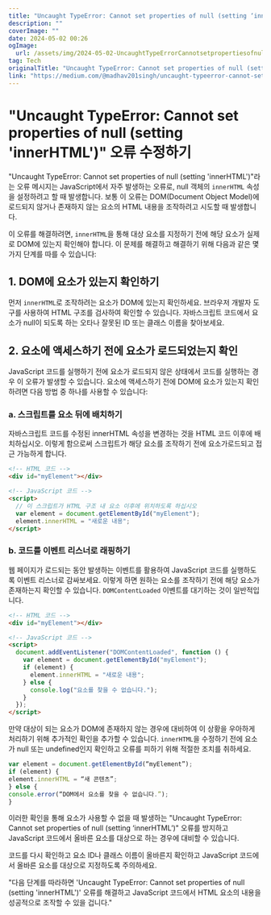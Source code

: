 ```yaml
---
title: "Uncaught TypeError: Cannot set properties of null (setting ‘inner HTML’) 해결방법"
description: ""
coverImage: ""
date: 2024-05-02 00:26
ogImage:
  url: /assets/img/2024-05-02-UncaughtTypeErrorCannotsetpropertiesofnullsettinginnerHTMLSolutions_0.png
tag: Tech
originalTitle: "Uncaught TypeError: Cannot set properties of null (setting ‘inner HTML’) Solutions"
link: "https://medium.com/@madhav201singh/uncaught-typeerror-cannot-set-properties-of-null-setting-inner-html-solutions-41726496d355"
---
```


# "Uncaught TypeError: Cannot set properties of null (setting 'innerHTML')" 오류 수정하기

"Uncaught TypeError: Cannot set properties of null (setting 'innerHTML')"라는 오류 메시지는 JavaScript에서 자주 발생하는 오류로, null 객체의 `innerHTML` 속성을 설정하려고 할 때 발생합니다. 보통 이 오류는 DOM(Document Object Model)에 로드되지 않거나 존재하지 않는 요소의 HTML 내용을 조작하려고 시도할 때 발생합니다.

이 오류를 해결하려면, `innerHTML`을 통해 대상 요소를 지정하기 전에 해당 요소가 실제로 DOM에 있는지 확인해야 합니다. 이 문제를 해결하고 해결하기 위해 다음과 같은 몇 가지 단계를 따를 수 있습니다:

## 1. DOM에 요소가 있는지 확인하기

<div class="content-ad"></div>

먼저 `innerHTML`로 조작하려는 요소가 DOM에 있는지 확인하세요. 브라우저 개발자 도구를 사용하여 HTML 구조를 검사하여 확인할 수 있습니다. 자바스크립트 코드에서 요소가 null이 되도록 하는 오타나 잘못된 ID 또는 클래스 이름을 찾아보세요.

## 2. 요소에 액세스하기 전에 요소가 로드되었는지 확인

JavaScript 코드를 실행하기 전에 요소가 로드되지 않은 상태에서 코드를 실행하는 경우 이 오류가 발생할 수 있습니다. 요소에 액세스하기 전에 DOM에 요소가 있는지 확인하려면 다음 방법 중 하나를 사용할 수 있습니다:

### a. 스크립트를 요소 뒤에 배치하기

<div class="content-ad"></div>

자바스크립트 코드를 수정된 innerHTML 속성을 변경하는 것을 HTML 코드 이후에 배치하십시오. 이렇게 함으로써 스크립트가 해당 요소를 조작하기 전에 요소가로드되고 접근 가능하게 합니다.

```html
<!-- HTML 코드 -->
<div id="myElement"></div>

<!-- JavaScript 코드 -->
<script>
  // 이 스크립트가 HTML 구조 내 요소 이후에 위치하도록 하십시오
  var element = document.getElementById("myElement");
  element.innerHTML = "새로운 내용";
</script>
```

### b. 코드를 이벤트 리스너로 래핑하기

<div class="content-ad"></div>

웹 페이지가 로드되는 동안 발생하는 이벤트를 활용하여 JavaScript 코드를 실행하도록 이벤트 리스너로 감싸보세요. 이렇게 하면 원하는 요소를 조작하기 전에 해당 요소가 존재하는지 확인할 수 있습니다. `DOMContentLoaded` 이벤트를 대기하는 것이 일반적입니다.

```html
<!-- HTML 코드 -->
<div id="myElement"></div>

<!-- JavaScript 코드 -->
<script>
  document.addEventListener("DOMContentLoaded", function () {
    var element = document.getElementById("myElement");
    if (element) {
      element.innerHTML = "새로운 내용";
    } else {
      console.log("요소를 찾을 수 없습니다.");
    }
  });
</script>
```

<div class="content-ad"></div>

만약 대상이 되는 요소가 DOM에 존재하지 않는 경우에 대비하여 이 상황을 우아하게 처리하기 위해 추가적인 확인을 추가할 수 있습니다. `innerHTML`을 수정하기 전에 요소가 null 또는 undefined인지 확인하고 오류를 피하기 위해 적절한 조치를 취하세요.

```javascript
var element = document.getElementById(“myElement”);
if (element) {
element.innerHTML = “새 콘텐츠”;
} else {
console.error(“DOM에서 요소를 찾을 수 없습니다.”);
}
```

이러한 확인을 통해 요소가 사용할 수 없을 때 발생하는 "Uncaught TypeError: Cannot set properties of null (setting ‘innerHTML’)" 오류를 방지하고 JavaScript 코드에서 올바른 요소를 대상으로 하는 경우에 대비할 수 있습니다.

코드를 다시 확인하고 요소 ID나 클래스 이름이 올바른지 확인하고 JavaScript 코드에서 올바른 요소를 대상으로 지정하도록 주의하세요.

<div class="content-ad"></div>

"다음 단계를 따라하면 'Uncaught TypeError: Cannot set properties of null (setting 'innerHTML')' 오류를 해결하고 JavaScript 코드에서 HTML 요소의 내용을 성공적으로 조작할 수 있을 겁니다."
